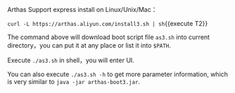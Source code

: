 
Arthas Support express install on Linux/Unix/Mac：

`curl -L https://arthas.aliyun.com/install3.sh | sh`{{execute T2}}

The command above will download boot script file `as3.sh` into current directory，you can put it at any place or list it into `$PATH`.

Execute `./as3.sh` in shell，you will enter UI.

You can also execute `./as3.sh -h` to get more parameter information, which is very similar to `java -jar arthas-boot3.jar`.
